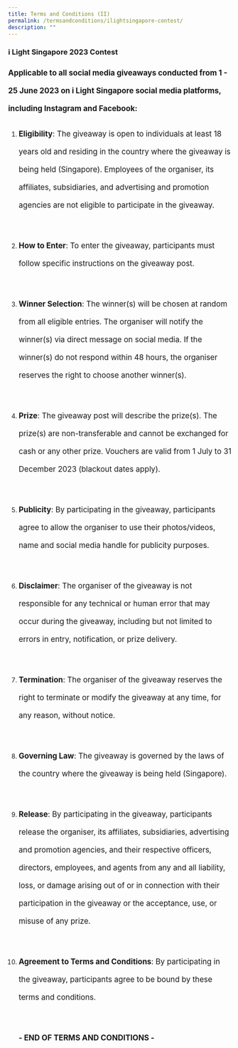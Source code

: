 ```yaml
---
title: Terms and Conditions (II)
permalink: /termsandconditions/ilightsingapore-contest/
description: ""
---
```

### i Light Singapore 2023 Contest

<p style="font-size:17px;line-height:40px"><b>
Applicable to all social media giveaways conducted from 1 - 25 June 2023 on i Light Singapore social media platforms, including Instagram and Facebook:</b></p>

<ol type="1">
	<li><p style="font-size:17px;line-height:40px"><b>Eligibility</b>: The giveaway is open to individuals at least 18 years old and residing in the country where the giveaway is being held (Singapore). Employees of the organiser, its affiliates, subsidiaries, and advertising and promotion agencies are not eligible to participate in the giveaway.</p></li><br>
<li><p style="font-size:17px;line-height:40px">
	<b>How to Enter</b>: To enter the giveaway, participants must follow specific instructions on the giveaway post.</p></li><br>
<li><p style="font-size:17px;line-height:40px">
	<b>Winner Selection</b>: The winner(s) will be chosen at random from all eligible entries. The organiser will notify the winner(s) via direct message on social media. If the winner(s) do not respond within 48 hours, the organiser reserves the right to choose another winner(s).</p></li><br>
<li><p style="font-size:17px;line-height:40px">
	<b>Prize</b>: The giveaway post will describe the prize(s). The prize(s) are non-transferable and cannot be exchanged for cash or any other prize. Vouchers are valid from 1 July to 31 December 2023 (blackout dates apply).</p></li><br>
<li><p style="font-size:17px;line-height:40px">
	<b>Publicity</b>: By participating in the giveaway, participants agree to allow the organiser to use their photos/videos, name and social media handle for publicity purposes.</p></li><br>
<li><p style="font-size:17px;line-height:40px">
	<b>Disclaimer</b>: The organiser of the giveaway is not responsible for any technical or human error that may occur during the giveaway, including but not limited to errors in entry, notification, or prize delivery.</p></li><br>
<li><p style="font-size:17px;line-height:40px">
	<b>Termination</b>: The organiser of the giveaway reserves the right to terminate or modify the giveaway at any time, for any reason, without notice.</p></li><br>
<li><p style="font-size:17px;line-height:40px">
	<b>Governing Law</b>: The giveaway is governed by the laws of the country where the giveaway is being held (Singapore).</p></li><br>
<li><p style="font-size:17px;line-height:40px">
	<b>Release</b>: By participating in the giveaway, participants release the organiser, its affiliates, subsidiaries, advertising and promotion agencies, and their respective officers, directors, employees, and agents from any and all liability, loss, or damage arising out of or in connection with their participation in the giveaway or the acceptance, use, or misuse of any prize.</p></li><br>
	<li><p style="font-size:17px;line-height:40px"><b>Agreement to Terms and Conditions</b>: By participating in the giveaway, participants agree to be bound by these terms and conditions.</p></li><br>
	
<p style="font-size:17px;line-height:40px">
<b>- END OF TERMS AND CONDITIONS -</b></p></ol>